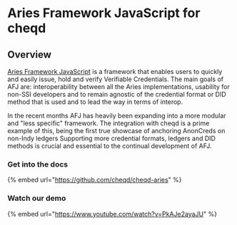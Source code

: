 # Aries Framework JavaScript for cheqd

## Overview

[Aries Framework JavaScript](https://github.com/hyperledger/aries-framework-javascript) is a framework that enables users to quickly and easily issue, hold and verify Verifiable Credentials. The main goals of AFJ are: interoperability between all the Aries implementations, usability for non-SSI developers and to remain agnostic of the credential format or DID method that is used and to lead the way in terms of interop.

In the recent months AFJ has heavily been expanding into a more modular and "less specific" framework. The integration with cheqd is a prime example of this, being the first true showcase of anchoring AnonCreds on non-Indy ledgers Supporting more credential formats, ledgers and DID methods is crucial and essential to the continual development of AFJ.

### Get into the docs

{% embed url="https://github.com/cheqd/cheqd-aries" %}

### Watch our demo

{% embed url="https://www.youtube.com/watch?v=PkAJe2ayaJU" %}
